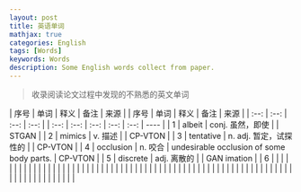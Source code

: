 ```yaml
---
layout: post
title: 英语单词
mathjax: true
categories: English
tags: [Words]
keywords: Words
description: Some English words collect from paper.
---
```


> 收录阅读论文过程中发现的不熟悉的英文单词

| 序号 | 单词 | 释义 | 备注 | 来源 |   | 序号 | 单词 | 释义 | 备注 | 来源 |
| :--: | :--: | :--: | :--: |  | :--: | :--: | :--: | :--: | :--: | ---- |
| 1 | albeit | conj. 虽然，即使 |  | STGAN |   | 2 | mimics | v. 描述 |  | CP-VTON |
| 3 | tentative | n. adj. 暂定，试探性的 |  | CP-VTON |   | 4 | occlusion | n. 咬合 | undesirable occlusion of some body parts. | CP-VTON |
| 5 | discrete | adj. 离散的 |      | GAN imation |   | 6 |      |      |      |      |
|  |      |      |      |      |   |      |      |      |      |      |
|      |      |      |      |      |   |      |      |      |      |      |
|      |      |      |      |      |   |      |      |      |      |      |
|      |      |      |      |      |   |      |      |      |      |      |
|      |      |      |      |      |   |      |      |      |      |      |
|      |      |      |      |      |   |      |      |      |      |      |

